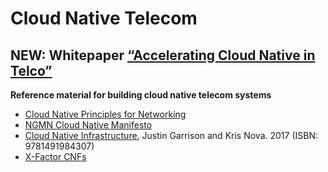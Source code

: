 # Cloud Native Telecom

## NEW: Whitepaper [“Accelerating Cloud Native in Telco”](whitepapers/Accelerating_Cloud_Native_in_Telco.md)

**Reference material for building cloud native telecom systems**

- [Cloud Native Principles for Networking](https://networking.cloud-native-principles.org/)
- [NGMN Cloud Native Manifesto](https://www.ngmn.org/highlight/ngmn-publishes-cloud-native-manifesto.html)
- [Cloud Native Infrastructure](https://www.oreilly.com/library/view/cloud-native-infrastructure/9781491984291/), Justin Garrison and Kris Nova. 2017 (ISBN: 9781491984307)
- [X-Factor CNFs](https://x.cnf.dev/)


